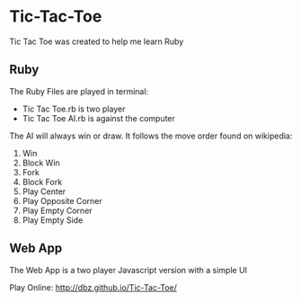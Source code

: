 Tic-Tac-Toe
===========

Tic Tac Toe was created to help me learn Ruby

Ruby
----

The Ruby Files are played in terminal:

* Tic Tac Toe.rb is two player
* Tic Tac Toe AI.rb is against the computer

The AI will always win or draw. It follows the move order found on wikipedia:

1. Win
2. Block Win
3. Fork
4. Block Fork
5. Play Center
6. Play Opposite Corner
7. Play Empty Corner
8. Play Empty Side

Web App
-------

The Web App is a two player Javascript version with a simple UI

Play Online: http://dbz.github.io/Tic-Tac-Toe/
